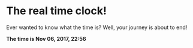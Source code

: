 # The real time clock!

Ever wanted to know what the time is? Well, your journey is about to end!

**The time is Nov 06, 2017, 22:56**